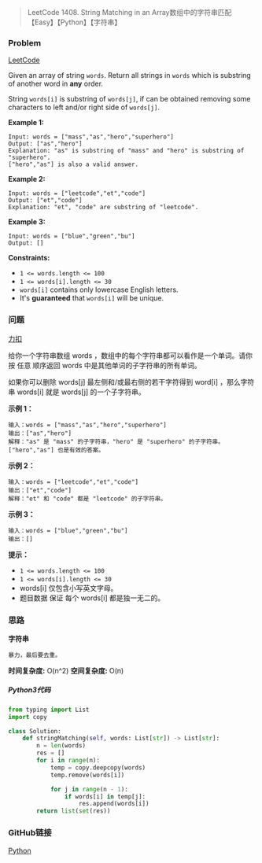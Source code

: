 > LeetCode 1408. String Matching in an Array数组中的字符串匹配【Easy】【Python】【字符串】

### Problem

[LeetCode](https://leetcode.com/problems/string-matching-in-an-array/)

Given an array of string `words`. Return all strings in `words` which is substring of another word in **any** order. 

String `words[i]` is substring of `words[j]`, if can be obtained removing some characters to left and/or right side of `words[j]`.

**Example 1:**

```
Input: words = ["mass","as","hero","superhero"]
Output: ["as","hero"]
Explanation: "as" is substring of "mass" and "hero" is substring of "superhero".
["hero","as"] is also a valid answer.
```

**Example 2:**

```
Input: words = ["leetcode","et","code"]
Output: ["et","code"]
Explanation: "et", "code" are substring of "leetcode".
```

**Example 3:**

```
Input: words = ["blue","green","bu"]
Output: []
```

**Constraints:**

- `1 <= words.length <= 100`
- `1 <= words[i].length <= 30`
- `words[i]` contains only lowercase English letters.
- It's **guaranteed** that `words[i]` will be unique.

### 问题

[力扣](https://leetcode-cn.com/problems/string-matching-in-an-array/)

给你一个字符串数组 words ，数组中的每个字符串都可以看作是一个单词。请你按 任意 顺序返回 words 中是其他单词的子字符串的所有单词。

如果你可以删除 words[j] 最左侧和/或最右侧的若干字符得到 word[i] ，那么字符串 words[i] 就是 words[j] 的一个子字符串。

**示例 1：**

```
输入：words = ["mass","as","hero","superhero"]
输出：["as","hero"]
解释："as" 是 "mass" 的子字符串，"hero" 是 "superhero" 的子字符串。
["hero","as"] 也是有效的答案。
```

**示例 2：**

```
输入：words = ["leetcode","et","code"]
输出：["et","code"]
解释："et" 和 "code" 都是 "leetcode" 的子字符串。
```

**示例 3：**

```
输入：words = ["blue","green","bu"]
输出：[]
```


**提示：**

- `1 <= words.length <= 100`
- `1 <= words[i].length <= 30`
- words[i] 仅包含小写英文字母。
- 题目数据 保证 每个 words[i] 都是独一无二的。

### 思路

**字符串**

```
暴力，最后要去重。
```

**时间复杂度:** O(n^2)
**空间复杂度:** O(n)

##### Python3代码

```python
from typing import List
import copy

class Solution:
    def stringMatching(self, words: List[str]) -> List[str]:
        n = len(words)
        res = []
        for i in range(n):
            temp = copy.deepcopy(words)
            temp.remove(words[i])

            for j in range(n - 1):
                if words[i] in temp[j]:
                    res.append(words[i])
        return list(set(res))
```

### GitHub链接

[Python](https://github.com/Wonz5130/LeetCode-Solutions/blob/master/solutions/1408-String-Matching-in-an-Array/1408.py)